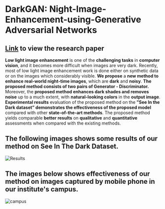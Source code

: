 # DarkGAN: Night-Image-Enhancement-using-Generative Adversarial Networks

## [Link](https://link.springer.com/chapter/10.1007/978-981-16-1086-8_26) to view the research paper

**Low light image enhancement** is one of the **challenging tasks** in **computer vision**, and
it becomes more difficult when images are very dark. Recently, most of low light image
enhancement work is done either on synthetic data or on the images which considerably
visible. **We propose** a **new method to enhance real-world night-time images**, which are
**dark** and **noisy**. **The proposed method consists of two pairs of Generator - Discriminator.**
Moreover, the **proposed method enhances dark shades and removes noise** up to a much
extent, with **natural-looking colors** in the **output image**. **Experimental results** evaluation
of the proposed method on the **”See In the Dark dataset” demonstrates the effectiveness of
the proposed model** compared with other **state-of-the-art methods**. The proposed method
yields comparable **better results** on **qualitative** and **quantitative** assessments when compared
with the existing methods.

## The following images shows some results of our method on See In The Dark Dataset. 

![Results](Results.png)

## The images below shows effectiveness of our method on images captured by mobile phone in our institute's campus.

![campus](campus.png)

